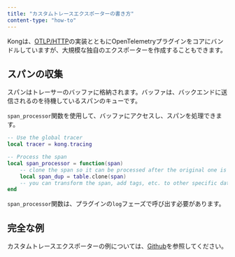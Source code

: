 ```yaml
---
title: "カスタムトレースエクスポーターの書き方"
content-type: "how-to"
---
```

Kongは、[OTLP/HTTP](https://github.com/open-telemetry/opentelemetry-specification/blob/main/specification/protocol/otlp.md#otlphttp)の実装とともにOpenTelemetryプラグインをコアにバンドルしていますが、大規模な独自のエクスポーターを作成することもできます。

スパンの収集
------

スパンはトレーサーのバッファに格納されます。バッファは、バックエンドに送信されるのを待機しているスパンのキューです。

`span_processor`関数を使用して、バッファにアクセスし、スパンを処理できます。

```lua
-- Use the global tracer
local tracer = kong.tracing

-- Process the span
local span_processor = function(span)
    -- clone the span so it can be processed after the original one is cleared
    local span_dup = table.clone(span)
    -- you can transform the span, add tags, etc. to other specific data structures
end
```

`span_processor`関数は、プラグインの`log`フェーズで呼び出す必要があります。

完全な例
----

カスタムトレースエクスポーターの例については、[Github](https://github.com/Kong/kong/tree/master/spec/fixtures/custom_plugins/kong/plugins/tcp-trace-exporter)を参照してください。


